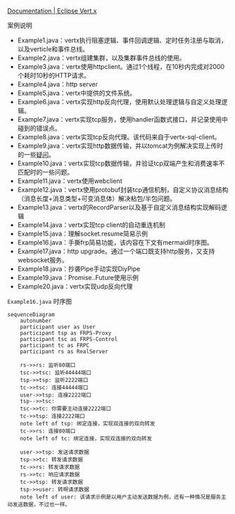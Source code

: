 [Documentation | Eclipse Vert.x](https://vertx.io/docs/)

案例说明

* Example1.java：vertx执行阻塞逻辑、事件回调逻辑、定时任务注册与取消，以及verticle和事件总线。
* Example2.java：vertx组建集群，以及集群事件总线的使用。
* Example3.java：vertx使用httpclient。通过1个线程，在10秒内完成对2000个耗时10秒的HTTP请求。
* Example4.java：http server
* Example5.java：vertx中提供的文件系统。
* Example6.java：vertx实现http反向代理，使用默认处理逻辑与自定义处理逻辑。
* Example7.java：vertx实现tcp服务，使用handler函数式接口，并记录使用中碰到的错误点。
* Example8.java：vertx实现tcp反向代理。该代码来自于vertx-sql-client。
* Example9.java：vertx实现http数据传输，并以tomcat为例解决实现上传时的一些[疑问](https://juejin.cn/post/7055851941837930533)。
* Example10.java：vertx实现tcp数据传输，并验证tcp双端产生和消费速率不匹配时的一些问题。
* Example11.java：vertx使用webclient
* Example12.java：vertx使用protobuf封装tcp通信机制，自定义协议消息结构（消息长度+消息类型+可变消息体）解决粘包/半包问题。
* Example13.java：vertx的RecordParser以及基于自定义消息结构实现解码逻辑
* Example14.java：vertx实现tcp client的自动重连机制
* Example15.java：理解socket.resume简易示例
* Example16.java：手撕frp简易功能，该内容在下文有mermaid时序图。
* Example17.java：http upgrade。通过一个端口既支持http服务，又支持websocket服务。
* Example18.java：抄袭Pipe手动实现DiyPipe
* Example19.java：Promise..Future使用示例
* Example20.java：vertx实现udp反向代理




`Example16.java` 时序图

```mermaid
sequenceDiagram
    autonumber
    participant user as User
    participant tsp as FRPS-Proxy
    participant tsc as FRPS-Control
    participant tc as FRPC
    participant rs as RealServer
    
    rs->>rs: 监听80端口
    tsc->>tsc: 监听44444端口
    tsp->>tsp: 监听2222端口
    tc->>tsc: 连接44444端口
    user->>tsp: 连接2222端口
    tsp-->>tsc: 
    tsc->>tc: 你需要主动连接2222端口
    tc->>tsp: 连接2222端口
    note left of tsp: 绑定连接，实现双连接的双向转发
    tc->>rs: 连接80端口
    note left of tc: 绑定连接，实现双连接的双向转发

    user->>tsp: 发送请求数据
    tsp->>tc: 转发请求数据
    tc->>rs: 转发请求数据
    rs->>tc: 响应请求数据
    tc->>tsp: 转发请求数据
    tsp->>user: 转啊请求数据
    note left of user: 该请求示例是以用户主动发送数据为例，还有一种情况是服务主动发送数据，不过也一样。
    
```